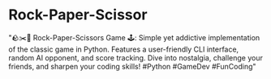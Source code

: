 # Rock-Paper-Scissor
"🪨✂️📄 Rock-Paper-Scissors Game 🕹️: Simple yet addictive implementation of the classic game in Python. Features a user-friendly CLI interface, random AI opponent, and score tracking. Dive into nostalgia, challenge your friends, and sharpen your coding skills! #Python #GameDev #FunCoding"
